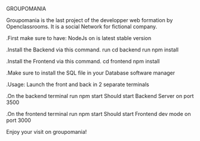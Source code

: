 GROUPOMANIA

Groupomania is the last project of the developper web formation by Openclassrooms.
It is a social Network for fictional company.


.First make sure to have:
  NodeJs on is latest stable version 

.Install the Backend via this command.
  run cd backend 
  run npm install


.Install the Frontend via this command.
  cd frontend
  npm install

.Make sure to install the SQL file in your Database software manager

.Usage:
  Launch the front and back in 2 separate terminals


.On the backend terminal
  run npm start
 Should start Backend Server on port 3500

.On the frontend terminal
  run npm start
 Should start Frontend dev mode on port 3000 

Enjoy your visit on groupomania!
